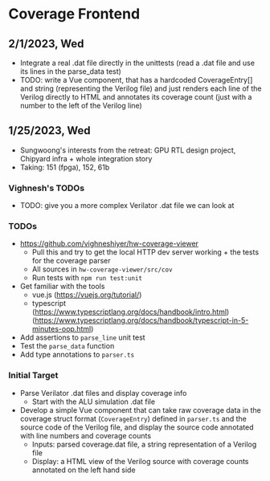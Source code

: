 # Coverage Frontend

## 2/1/2023, Wed

- Integrate a real .dat file directly in the unittests (read a .dat file and use its lines in the parse_data test)
- TODO: write a Vue component, that has a hardcoded CoverageEntry[] and string (representing the Verilog file) and just renders each line of the Verilog directly to HTML and annotates its coverage count (just with a number to the left of the Verilog line)

## 1/25/2023, Wed

- Sungwoong's interests from the retreat: GPU RTL design project, Chipyard infra + whole integration story
- Taking: 151 (fpga), 152, 61b

### Vighnesh's TODOs

- TODO: give you a more complex Verilator .dat file we can look at

### TODOs

- https://github.com/vighneshiyer/hw-coverage-viewer
    - Pull this and try to get the local HTTP dev server working + the tests for the coverage parser
    - All sources in `hw-coverage-viewer/src/cov`
    - Run tests with `npm run test:unit`
- Get familiar with the tools
    - vue.js (https://vuejs.org/tutorial/)
    - typescript (https://www.typescriptlang.org/docs/handbook/intro.html) (https://www.typescriptlang.org/docs/handbook/typescript-in-5-minutes-oop.html)
- Add assertions to `parse_line` unit test
- Test the `parse_data` function
- Add type annotations to `parser.ts`

### Initial Target

- Parse Verilator .dat files and display coverage info
    - Start with the ALU simulation .dat file
- Develop a simple Vue component that can take raw coverage data in the coverage struct format (`CoverageEntry`) defined in `parser.ts` and the source code of the Verilog file, and display the source code annotated with line numbers and coverage counts
    - Inputs: parsed coverage.dat file, a string representation of a Verilog file
    - Display: a HTML view of the Verilog source with coverage counts annotated on the left hand side
